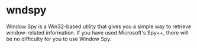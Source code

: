 # wndspy
Window Spy is a Win32-based utility that gives you a simple way to retrieve window-related information.  If you have used Microsoft's Spy++, there will be no difficulty for you to use Window Spy.
